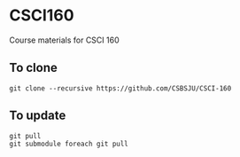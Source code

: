 # CSCI160
Course materials for CSCI 160

## To clone
`git clone --recursive https://github.com/CSBSJU/CSCI-160`

## To update
`git pull`
<br>
`git submodule foreach git pull`
